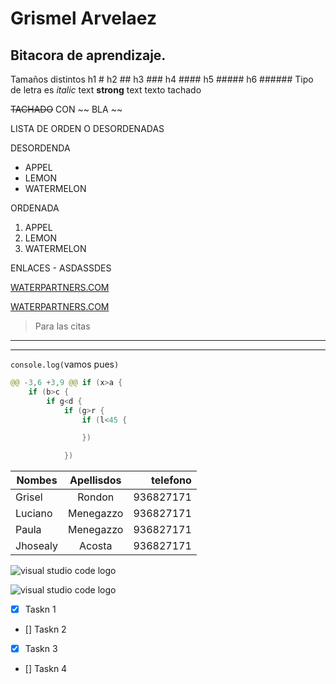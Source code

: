 <!-- HEADINGS -->
# Grismel Arvelaez
##      Bitacora de aprendizaje.
Tamaños  distintos
h1 #
h2 ##
h3 ###
h4 ####
h5 #####
h6 ######
Tipo de letra es
 *italic* text
 **strong** text
texto tachado 

~~TACHADO~~ CON ~~ BLA ~~

LISTA DE ORDEN O DESORDENADAS

DESORDENDA
* APPEL
* LEMON
* WATERMELON 

ORDENADA
1.  APPEL
2. LEMON
3. WATERMELON

ENLACES - ASDASSDES

[WATERPARTNERS.COM](https://waterpartners.com.pe/) 

[WATERPARTNERS.COM](https://waterpartners.com.pe/ "agregar pag")

> Para las citas 

---
___

`console.log(`vamos pues`)`
```java
@@ -3,6 +3,9 @@ if (x>a {
    if (b>c {
        if g<d {
            if (g>r {
                if (l<45 {

                })

            })

```
|Nombes     | Apellisdos        |telefono|
|------------ |:------------:| -------------:|
|Grisel     |Rondon             |936827171|
|Luciano    |Menegazzo          |936827171|
|Paula      |Menegazzo          |936827171|  
|Jhosealy   |Acosta             |936827171|

![visual studio code logo](yo.png "Grismel Arvelaez")

  ![visual studio code logo]() 
<!--GITHUB MARDK -->
* [X] Taskn 1
* [] Taskn 2
* [X] Taskn 3
* [] Taskn 4
